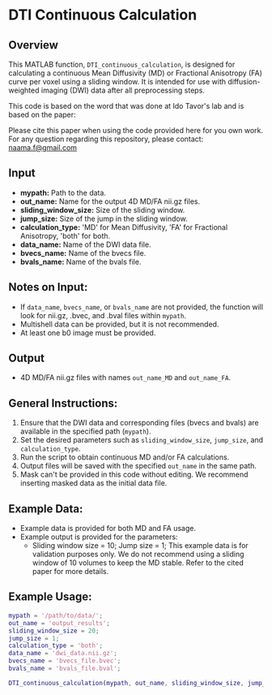 # **DTI Continuous Calculation**

## Overview

This MATLAB function, `DTI_continuous_calculation`, is designed for calculating a continuous Mean Diffusivity (MD) or Fractional Anisotropy (FA) curve per voxel using a sliding window. It is intended for use with diffusion-weighted imaging (DWI) data after all preprocessing steps.

This code is based on the word that was done at Ido Tavor's lab and is based on the paper:

Please cite this paper when using the code provided here for you own work.
For any question regarding this repository, please contact: naama.f@gmail.com

## Input

- **mypath:** Path to the data.
- **out_name:** Name for the output 4D MD/FA nii.gz files.
- **sliding_window_size:** Size of the sliding window.
- **jump_size:** Size of the jump in the sliding window.
- **calculation_type:** 'MD' for Mean Diffusivity, 'FA' for Fractional Anisotropy, 'both' for both.
- **data_name:** Name of the DWI data file.
- **bvecs_name:** Name of the bvecs file.
- **bvals_name:** Name of the bvals file.

## Notes on Input:

- If `data_name`, `bvecs_name`, or `bvals_name` are not provided, the function will look for nii.gz, .bvec, and .bval files within `mypath`.
- Multishell data can be provided, but it is not recommended.
- At least one b0 image must be provided.

## Output

- 4D MD/FA nii.gz files with names `out_name_MD` and `out_name_FA`.

## General Instructions:

1. Ensure that the DWI data and corresponding files (bvecs and bvals) are available in the specified path (`mypath`).
2. Set the desired parameters such as `sliding_window_size`, `jump_size`, and `calculation_type`.
3. Run the script to obtain continuous MD and/or FA calculations.
4. Output files will be saved with the specified `out_name` in the same path.
5. Mask can't be provided in this code without editing. We recommend inserting masked data as the initial data file.

## Example Data:

- Example data is provided for both MD and FA usage.
- Example output is provided for the parameters:
  - Sliding window size = 10; Jump size = 1;
This example data is for validation purposes only. We do not recommend using a sliding window of 10 volumes to keep the MD stable. Refer to the cited paper for more details.

## Example Usage:

```matlab
mypath = '/path/to/data/';
out_name = 'output_results';
sliding_window_size = 20;
jump_size = 1;
calculation_type = 'both';
data_name = 'dwi_data.nii.gz';
bvecs_name = 'bvecs_file.bvec';
bvals_name = 'bvals_file.bval';

DTI_continuous_calculation(mypath, out_name, sliding_window_size, jump_size, calculation_type, data_name, bvecs_name, bvals_name);



